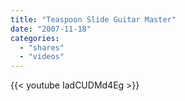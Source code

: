 ```yaml
---
title: "Teaspoon Slide Guitar Master"
date: "2007-11-18"
categories:
  - "shares"
  - "videos"
---
```


{{< youtube IadCUDMd4Eg >}}
